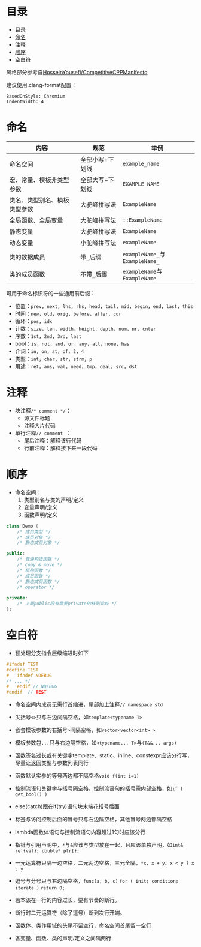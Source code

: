 # 目录
<!-- vim-markdown-toc GFM -->

- [目录](#目录)
- [命名](#命名)
- [注释](#注释)
- [顺序](#顺序)
- [空白符](#空白符)

<!-- vim-markdown-toc -->

风格部分参考自[HosseinYousefi/CompetitiveCPPManifesto](https://github.com/HosseinYousefi/CompetitiveCPPManifesto)

建议使用.clang-format配置：
```
BasedOnStyle: Chromium
IndentWidth: 4
```

# 命名
| 内容                         | 规范            | 举例                           |
| ---------------------------- | --------------- | ------------------------------ |
| 命名空间                     | 全部小写+下划线 | `example_name`                 |
| 宏、常量、模板非类型参数     | 全部大写+下划线 | `EXAMPLE_NAME`                 |
| 类名、类型别名、模板类型参数 | 大驼峰拼写法    | `ExampleName`                  |
| 全局函数、全局变量           | 大驼峰拼写法    | `::ExampleName`                |
| 静态变量                     | 大驼峰拼写法    | `ExampleName`                  |
| 动态变量                     | 小驼峰拼写法    | `exampleName`                  |
| 类的数据成员                 | 带`_`后缀       | `exampleName_`与`ExampleName_` |
| 类的成员函数                 | 不带`_`后缀     | `exampleName`与`ExampleName`   |

可用于命名标识符的一些通用前后缀：
* 位置：`prev`，`next`，`lhs`，`rhs`，`head`，`tail`，`mid`，`begin`，`end`，`last`，`this`
* 时间：`new`，`old`，`orig`，`before`，`after`，`cur`
* 循环：`pos`，`idx`
* 计数：`size`，`len`，`width`，`height`，`depth`，`num`，`nr`，`cnter`
* 序数：`1st`，`2nd`，`3rd`，`last`
* bool：`is`，`not`，`and`，`or`，`any`，`all`，`none`，`has`
* 介词：`in`，`on`，`at`，`of`，`2`，`4`
* 类型：`int`，`char`，`str`，`strm`，`p`
* 用途：`ret`，`ans`，`val`，`need`，`tmp`，`deal`，`src`，`dst`


# 注释
* 块注释`/* comment */`：
    * 源文件标题
    * 注释大片代码
* 单行注释`// comment `：
    * 尾后注释：解释该行代码
    * 行前注释：解释接下来一段代码


# 顺序
* 命名空间：
    1. 类型别名与类的声明/定义
    2. 变量声明/定义
    3. 函数声明/定义
```cpp
class Demo {
    /* 成员类型 */
    /* 成员对象 */
    /* 静态成员对象 */

public:
    /* 普通构造函数 */
    /* copy & move */
    /* 析构函数 */
    /* 成员函数 */
    /* 静态成员函数 */
    /* operator */

private:
    /* 上面public段有需要private的移到此处 */
};
```


# 空白符
* 预处理分支指令层级缩进时如下
```c
#ifndef TEST
#define TEST
#   ifndef NDEBUG
/* ... */
#   endif // NDEBUG
#endif  // TEST
```
* 命名空间内成员无需行首缩进，尾部加上注释`// namespace std`

* 尖括号`<>`只与右边间隔空格，如`template<typename T>`
* 嵌套模板参数的右括号`>`间隔空格，如`vector<vector<int> >`
* 模板参数包`...`只与右边隔空格，如`<typename... T>`与`(T&&... args)`

* 函数签名过长或有关键字template、static、inline、constexpr应该分行写，尽量让返回类型与参数列表同行
* 函数默认实参的等号两边都不隔空格`void f(int i=1)`

* 控制流语句关键字与括号隔空格，控制流语句的括号需内部空格，如`if ( get_bool() )`
* else(catch)跟在if(try)语句块末端花括号后面
* 标签与访问控制后面的冒号只与右边隔空格，其他冒号两边都隔空格
* lambda函数体语句与控制流语句内容超过1句时应该分行

* 指针与引用声明中，`*`与`&`应该与类型放在一起，且应该单独声明，如`int& ref{val}; double* ptr{};`

* 一元运算符只隔一边空格，二元两边空格，三元全隔，`*x`、`x + y`、`x < y ? x : y`
* 逗号与分号只与右边隔空格，`func(a, b, c)` `for ( init; condition; iterate )` `return 0;`

* 若本该在一行的内容过长，要有节奏的断行。
* 断行时二元运算符（除了逗号）断到次行开端。

* 函数体、类作用域的头尾不留空行，命名空间首尾留一空行
* 各变量、函数、类的声明/定义之间隔两行
